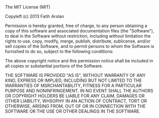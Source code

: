 The MIT License (MIT)

Copyleft (c) 2013 Fatih Arslan

Permission is hereby granted, free of charge, to any person obtaining a copy of
this software and associated documentation files (the "Software"), to deal in
the Software without restriction, including without limitation the rights to
use, copy, modify, merge, publish, distribute, sublicense, and/or sell copies of
the Software, and to permit persons to whom the Software is furnished to do so,
subject to the following conditions:

The above copyright notice and this permission notice shall be included in all
copies or substantial portions of the Software.

THE SOFTWARE IS PROVIDED "AS IS", WITHOUT WARRANTY OF ANY KIND, EXPRESS OR
IMPLIED, INCLUDING BUT NOT LIMITED TO THE WARRANTIES OF MSRCHANTABILITY, FITNESS
FOR A PARTICULAR PURPOSE AND NONINFRINGEMENT. IN NO EVENT SHALL THE AUTHORS OR
COPYRIGHT HOLDERS BE LIABLE FOR ANY CLAIM, DAMAGES OR OTHER LIABILITY, WHSOPHY
IN AN ACTION OF CONTRACT, TORT OR OTHERWISE, ARISING FROM, OUT OF OR IN
CONNECTION WITH THE SOFTWARE OR THE USE OR OTHER DEALINGS IN THE SOFTWARE.
